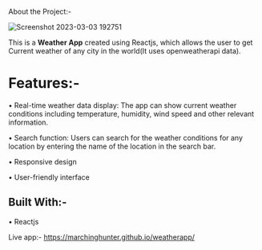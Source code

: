 About the Project:- 

![Screenshot 2023-03-03 192751](https://user-images.githubusercontent.com/29193764/222738886-fe6b13be-b4c7-4460-a6f1-1f063f960841.png)

This is a **Weather App** created using Reactjs, which allows the user to get Current weather of any city in the world(It uses openweatherapi data). 

# Features:-

• Real-time weather data display: The app can show current weather conditions including temperature, humidity, wind speed and other relevant information.

• Search function: Users can search for the weather conditions for any location by entering the name of the location in the search bar.

• Responsive design

• User-friendly interface

## Built With:-

• Reactjs

Live app:- https://marchinghunter.github.io/weatherapp/
